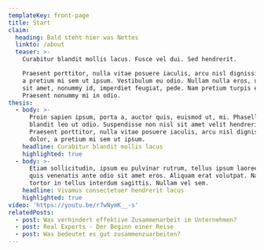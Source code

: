 ```yaml
---
templateKey: front-page
title: Start
claim:
  heading: Bald steht hier was Nettes
  linkto: /about
  teaser: >-
    Curabitur blandit mollis lacus. Fusce vel dui. Sed hendrerit.

    Praesent porttitor, nulla vitae posuere iaculis, arcu nisl dignissim dolor,
    a pretium mi sem ut ipsum. Vestibulum eu odio. Nullam nulla eros, ultricies
    sit amet, nonummy id, imperdiet feugiat, pede. Nam pretium turpis et arcu.
    Praesent nonummy mi in odio.
thesis:
  - body: >-
      Proin sapien ipsum, porta a, auctor quis, euismod ut, mi. Phasellus
      blandit leo ut odio. Suspendisse non nisl sit amet velit hendrerit rutrum.
      Praesent porttitor, nulla vitae posuere iaculis, arcu nisl dignissim
      dolor, a pretium mi sem ut ipsum.
    headline: Curabitur blandit mollis lacus
    highlighted: true
  - body: >-
      Etiam sollicitudin, ipsum eu pulvinar rutrum, tellus ipsum laoreet sapien,
      quis venenatis ante odio sit amet eros. Aliquam erat volutpat. Nam at
      tortor in tellus interdum sagittis. Nullam vel sem.
    headline: Vivamus consectetuer hendrerit lacus
    highlighted: true
video: 'https://youtu.be/r7wNymK__-s'
relatedPosts:
  - post: Was verhindert effektive Zusammenarbeit im Unternehmen?
  - post: Real Experts - Der Beginn einer Reise
  - post: Was bedeutet es gut zusammenzuarbeiten?
---
```



